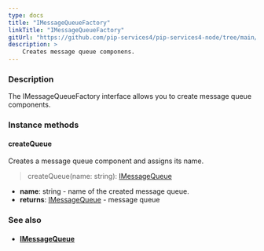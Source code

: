 ```yaml
---
type: docs
title: "IMessageQueueFactory"
linkTitle: "IMessageQueueFactory"
gitUrl: "https://github.com/pip-services4/pip-services4-node/tree/main/pip-services4-messaging-node"
description: > 
    Creates message queue componens.
---
```


### Description

The IMessageQueueFactory interface allows you to create message queue components.

### Instance methods

#### createQueue

Creates a message queue component and assigns its name.

> createQueue(name: string): [IMessageQueue](../../queues/imessage_queue)

- **name**: string - name of the created message queue.
- **returns**: [IMessageQueue](../../queues/imessage_queue) - message queue


### See also
- #### [IMessageQueue](../../queues/imessage_queue) 

